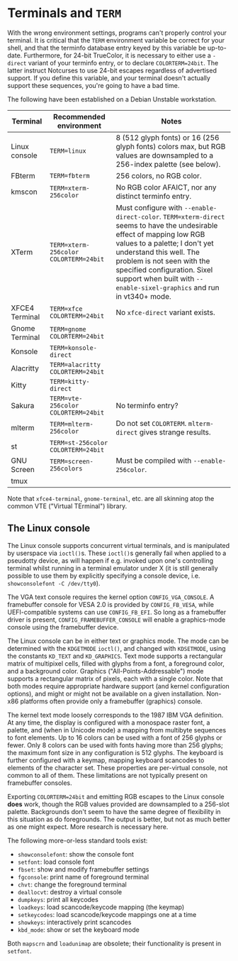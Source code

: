 # Terminals and `TERM`

With the wrong environment settings, programs can't properly control
your terminal. It is critical that the `TERM` environment variable be
correct for your shell, and that the terminfo database entry keyed
by this variable be up-to-date. Furthermore, for 24-bit TrueColor, it
is necessary to either use a `-direct` variant of your terminfo
entry, or to declare `COLORTERM=24bit`. The latter instruct Notcurses
to use 24-bit escapes regardless of advertised support. If you define
this variable, and your terminal doesn't actually support these sequences,
you're going to have a bad time.

The following have been established on a Debian Unstable workstation.

| Terminal | Recommended environment | Notes |
| -------- | ------ | ----- |
| Linux console | `TERM=linux` | 8 (512 glyph fonts) or 16 (256 glyph fonts) colors max, but RGB values are downsampled to a 256-index palette (see below). |
| FBterm | `TERM=fbterm` | 256 colors, no RGB color. |
| kmscon | `TERM=xterm-256color` | No RGB color AFAICT, nor any distinct terminfo entry. |
| XTerm | `TERM=xterm-256color` `COLORTERM=24bit` | Must configure with `--enable-direct-color`. `TERM=xterm-direct` seems to have the undesirable effect of mapping low RGB values to a palette; I don't yet understand this well. The problem is not seen with the specified configuration. Sixel support when built with `--enable-sixel-graphics` and run in vt340+ mode. |
| XFCE4 Terminal | `TERM=xfce` `COLORTERM=24bit` | No `xfce-direct` variant exists. |
| Gnome Terminal | `TERM=gnome` `COLORTERM=24bit` | |
| Konsole | `TERM=konsole-direct` | |
| Alacritty | `TERM=alacritty` `COLORTERM=24bit` | |
| Kitty | `TERM=kitty-direct` | |
| Sakura | `TERM=vte-256color` `COLORTERM=24bit` | No terminfo entry? |
| mlterm | `TERM=mlterm-256color` | Do not set `COLORTERM`. `mlterm-direct` gives strange results. |
| st | `TERM=st-256color` `COLORTERM=24bit` | |
| GNU Screen | `TERM=screen-256colors` | Must be compiled with `--enable-256color`. |
| tmux | | |

Note that `xfce4-terminal`, `gnome-terminal`, etc. are all skinning atop the
common VTE ("Virtual TErminal") library.

## The Linux console

The Linux console supports concurrent virtual terminals, and is manipulated
by userspace via `ioctl()`s. These `ioctl()`s generally fail when applied to
a pseudotty device, as will happen if e.g. invoked upon one's controlling
terminal whilst running in a terminal emulator under X (it is still generally
possible to use them by explicitly specifying a console device, i.e.
`showconsolefont -C /dev/tty0`).

The VGA text console requires the kernel option `CONFIG_VGA_CONSOLE`. A
framebuffer console for VESA 2.0 is provided by `CONFIG_FB_VESA`, while
UEFI-compatible systems can use `CONFIG_FB_EFI`. So long as a framebuffer
driver is present, `CONFIG_FRAMEBUFFER_CONSOLE` will enable a graphics-mode
console using the framebuffer device.

The Linux console can be in either text or graphics mode. The mode can be
determined with the `KDGETMODE` `ioctl()`, and changed with `KDSETMODE`,
using the constants `KD_TEXT` and `KD_GRAPHICS`. Text mode supports a
rectangular matrix of multipixel cells, filled with glyphs from a font,
a foreground color, and a background color. Graphics ("All-Points-Addressable")
mode supports a rectangular matrix of pixels, each with a single color.
Note that both modes require appropriate hardware support (and kernel
configuration options), and might or might not be available on a given
installation. Non-x86 platforms often provide only a framebuffer (graphics)
console.

The kernel text mode loosely corresponds to the 1987 IBM VGA definition. At any
time, the display is configured with a monospace raster font, a palette, and
(when in Unicode mode) a mapping from multibyte sequences to font elements. Up
to 16 colors can be used with a font of 256 glyphs or fewer. Only 8 colors can
be used with fonts having more than 256 glyphs; the maximum font size in any
configuration is 512 glyphs. The keyboard is further configured with a keymap,
mapping keyboard scancodes to elements of the character set. These properties
are per-virtual console, not common to all of them. These limitations are not
typically present on framebuffer consoles.

Exporting `COLORTERM=24bit` and emitting RGB escapes to the Linux console
**does** work, though the RGB values provided are downsampled to a 256-slot
palette. Backgrounds don't seem to have the same degree of flexibility in this
situation as do foregrounds. The output is better, but not as much better as
one might expect. More research is necessary here.

The following more-or-less standard tools exist:
* `showconsolefont`: show the console font
* `setfont`: load console font
* `fbset`: show and modify framebuffer settings
* `fgconsole`: print name of foreground terminal
* `chvt`: change the foreground terminal
* `deallocvt`: destroy a virtual console
* `dumpkeys`: print all keycodes
* `loadkeys`: load scancode/keycode mapping (the keymap)
* `setkeycodes`: load scancode/keycode mappings one at a time
* `showkeys`: interactively print scancodes
* `kbd_mode`: show or set the keyboard mode

Both `mapscrn` and `loadunimap` are obsolete; their functionality is present
in `setfont`.
